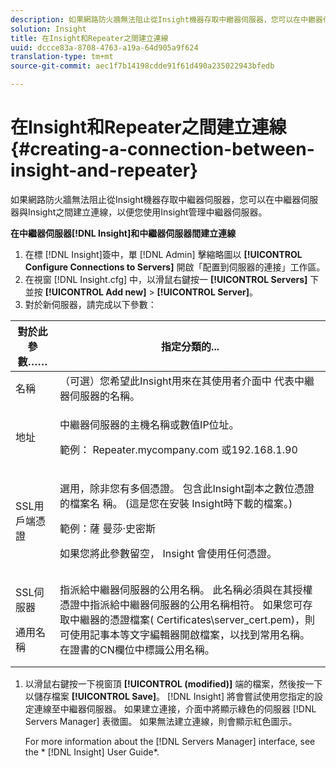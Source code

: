 ```yaml
---
description: 如果網路防火牆無法阻止從Insight機器存取中繼器伺服器，您可以在中繼器伺服器與Insight之間建立連線，以便您使用Insight管理中繼器伺服器。
solution: Insight
title: 在Insight和Repeater之間建立連線
uuid: dccce83a-8708-4763-a19a-64d905a9f624
translation-type: tm+mt
source-git-commit: aec1f7b14198cdde91f61d490a235022943bfedb

---
```



# 在Insight和Repeater之間建立連線{#creating-a-connection-between-insight-and-repeater}

如果網路防火牆無法阻止從Insight機器存取中繼器伺服器，您可以在中繼器伺服器與Insight之間建立連線，以便您使用Insight管理中繼器伺服器。

**在中繼器伺服器[!DNL Insight]和中繼器伺服器間建立連線**

1. 在標 [!DNL Insight]簽中，單 [!DNL Admin] 擊縮略圖以 **[!UICONTROL Configure Connections to Servers]** 開啟「配置到伺服器的連接」工作區。
1. 在視窗 [!DNL Insight.cfg] 中，以滑鼠右鍵按一 **[!UICONTROL Servers]** 下並按 **[!UICONTROL Add new]** > **[!UICONTROL Server]**。
1. 對於新伺服器，請完成以下參數：

<table id="table_DD79587255134B5A888A0F57CF10E5B0"> 
 <thead> 
  <tr> 
   <th colname="col1" class="entry"> 對於此參數…… </th> 
   <th colname="col2" class="entry"> 指定分類的... </th> 
  </tr> 
 </thead>
 <tbody> 
  <tr> 
   <td colname="col1"> 名稱 </td> 
   <td colname="col2">（可選）您希望此Insight用來在其使用者介面中 <span class="keyword"></span> 代表中繼器伺服器的名稱。 </td> 
  </tr> 
  <tr> 
   <td colname="col1"> 地址 </td> 
   <td colname="col2"> <p>中繼器伺服器的主機名稱或數值IP位址。 </p> <p>範例： <span class="filepath"> Repeater.mycompany.com</span> 或192.168.1.90 </p> </td> 
  </tr> 
  <tr> 
   <td colname="col1"> SSL用戶端憑證 </td> 
   <td colname="col2"> <p>選用，除非您有多個憑證。 包含此Insight副本之數位憑證的檔案名 <span class="keyword"> 稱</span>。 (這是您在安裝 <span class="keyword"> Insight時下載的檔案</span>。) </p> <p>範例：薩 <span class="filepath"> 曼莎·史密斯</span></p> <p>如果您將此參數留空， <span class="keyword"> Insight</span> 會使用任何憑證。 </p> </td> 
  </tr> 
  <tr> 
   <td colname="col1"> <p>SSL伺服器 </p> <p>通用名稱 </p> </td> 
   <td colname="col2">指派給中繼器伺服器的公用名稱。 此名稱必須與在其授權憑證中指派給中繼器伺服器的公用名稱相符。 如果您可存取中繼器的憑證檔案(<span class="filepath"> Certificates\server_cert.pem</span>)，則可使用記事本等文字編輯器開啟檔案，以找到常用名稱。 在證書的CN欄位中標識公用名稱。 </td> 
  </tr> 
 </tbody> 
</table>

1. 以滑鼠右鍵按一下視窗頂 **[!UICONTROL (modified)]** 端的檔案，然後按一下以儲存檔案 **[!UICONTROL Save]**。 [!DNL Insight] 將會嘗試使用您指定的設定連線至中繼器伺服器。 如果建立連接，介面中將顯示綠色的伺服器 [!DNL Servers Manager] 表徵圖。 如果無法建立連線，則會顯示紅色圖示。

   For more information about the [!DNL Servers Manager] interface, see the * [!DNL Insight] User Guide*.

